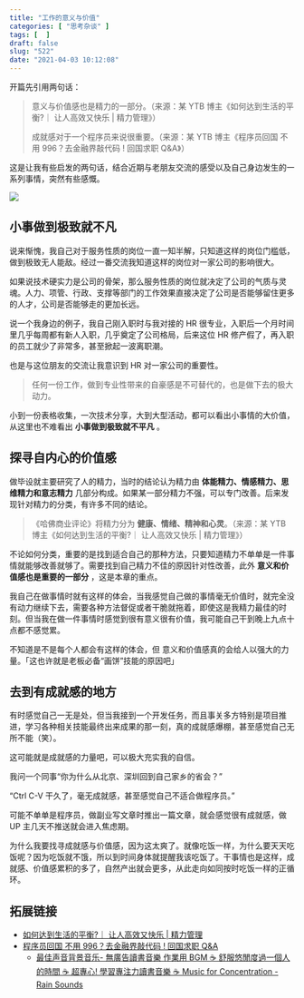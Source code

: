 ```yaml
---
title: "工作的意义与价值"
categories: [ "思考杂谈" ]
tags: [  ]
draft: false
slug: "522"
date: "2021-04-03 10:12:08"
---
```


开篇先引用两句话：

> 意义与价值感也是精力的一部分。（来源：某 YTB 博主《如何达到生活的平衡?｜ 让人高效又快乐 | 精力管理》）
>
> 成就感对于一个程序员来说很重要。（来源：某 YTB 博主《程序员回国 不用 996？去金融界敲代码 ! 回国求职 Q&A》）

这是让我有些启发的两句话，结合近期与老朋友交流的感受以及自己身边发生的一系列事情，突然有些感慨。

![](https://imagehost-cdn.frytea.com/images/2021/04/03/MVIMG_20210323_192648_mix01e5213c4a429cc61e.jpg)

## 小事做到极致就不凡

说来惭愧，我自己对于服务性质的岗位一直一知半解，只知道这样的岗位门槛低，做到极致无人能敌。经过一番交流我知道这样的岗位对一家公司的影响很大。

如果说技术硬实力是公司的骨架，那么服务性质的岗位就决定了公司的气质与灵魂。人力、项管、行政、支撑等部门的工作效果直接决定了公司是否能够留住更多的人才，公司是否能够走的更加长远。

说一个我身边的例子，我自己刚入职时与我对接的 HR 很专业，入职后一个月时间里几乎每周都有新人入职，几乎奠定了公司格局，后来这位 HR 修产假了，再入职的员工就少了非常多，甚至掀起一波离职潮。

也是与这位朋友的交流让我意识到 HR 对一家公司的重要性。

> 任何一份工作，做到专业性带来的自豪感是不可替代的，也是做下去的极大动力。

小到一份表格收集，一次技术分享，大到大型活动，都可以看出小事情的大价值，从这里也不难看出 **小事做到极致就不平凡** 。

## 探寻自内心的价值感

做毕设就主要研究了人的精力，当时的结论认为精力由 **体能精力、情感精力、思维精力和意志精力** 几部分构成。如果某一部分精力不强，可以专门改善。后来发现针对精力的分类，有许多不同的结论。

> 《哈佛商业评论》将精力分为 **健康、情绪、精神和心灵**。（来源：某 YTB 博主《如何达到生活的平衡?｜ 让人高效又快乐 | 精力管理》）

不论如何分类，重要的是找到适合自己的那种方法，只要知道精力不单单是一件事情就能够改善就够了。需要找到自己精力不佳的原因针对性改善，此外 **意义和价值感也是重要的一部分** ，这是本章的重点。

我自己在做事情时就有这样的体会，当我感觉自己做的事情毫无价值时，就完全没有动力继续下去，需要各种方法督促或者干脆就拖着，即使这是我精力最佳的时刻。但当我在做一件事情时感觉到很有意义很有价值，我可能自己干到晚上九点十点都不感觉累。

不知道是不是每个人都会有这样的体会，但 意义和价值感真的会给人以强大的力量。「这也许就是老板必备“画饼”技能的原因吧」

## 去到有成就感的地方

有时感觉自己一无是处，但当我接到一个开发任务，而且事关多方特别是项目推进，学习各种相关技能最终出来成果的那一刻，真的成就感爆棚，甚至感觉自己无所不能（笑）。

这可能就是成就感的力量吧，可以极大充实我的自信。

我问一个同事“你为什么从北京、深圳回到自己家乡的省会？”

“Ctrl C-V 干久了，毫无成就感，甚至感觉自己不适合做程序员。”

可能不单单是程序员，做副业写文章时推出一篇文章，就会感觉很有成就感，做 UP 主几天不推送就会进入焦虑期。

为什么我要找寻成就感与价值感，因为这太爽了。就像吃饭一样，为什么要天天吃饭呢？因为吃饭就不饿，所以到时间身体就提醒我该吃饭了。干事情也是这样，成就感、价值感累积的多了，自然产出就会更多，从此走向如同按时吃饭一样的正循环。

## 拓展链接

* [如何达到生活的平衡?｜ 让人高效又快乐 | 精力管理](https://www.youtube.com/watch?v=iC06ur_-Oco&list=WL&index=31)
* [程序员回国 不用 996？去金融界敲代码 ! 回国求职 Q&amp;A](https://www.youtube.com/watch?v=-h2fuO8tVSQ&t=628s)
  * [最佳声音背景音乐- 無廣告讀書音樂 作業用 BGM ☕ 舒服悠閒度過一個人的時間 ☕ 超專心! 學習專注力讀書音樂 ☕ Music for Concentration - Rain Sounds](https://www.youtube.com/watch?v=en5XgqBhpv4&list=WL&index=18)

